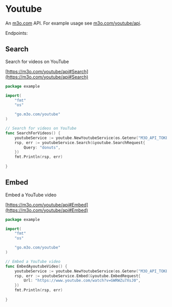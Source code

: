 # Youtube

An [m3o.com](https://m3o.com) API. For example usage see [m3o.com/youtube/api](https://m3o.com/youtube/api).

Endpoints:

## Search

Search for videos on YouTube


[https://m3o.com/youtube/api#Search](https://m3o.com/youtube/api#Search)

```go
package example

import(
	"fmt"
	"os"

	"go.m3o.com/youtube"
)

// Search for videos on YouTube
func SearchForVideos() {
	youtubeService := youtube.NewYoutubeService(os.Getenv("M3O_API_TOKEN"))
	rsp, err := youtubeService.Search(&youtube.SearchRequest{
		Query: "donuts",
	})
	fmt.Println(rsp, err)
	
}
```
## Embed

Embed a YouTube video


[https://m3o.com/youtube/api#Embed](https://m3o.com/youtube/api#Embed)

```go
package example

import(
	"fmt"
	"os"

	"go.m3o.com/youtube"
)

// Embed a YouTube video
func EmbedAyoutubeVideo() {
	youtubeService := youtube.NewYoutubeService(os.Getenv("M3O_API_TOKEN"))
	rsp, err := youtubeService.Embed(&youtube.EmbedRequest{
		Url: "https://www.youtube.com/watch?v=GWRWZu7XsJ0",
	})
	fmt.Println(rsp, err)
	
}
```
